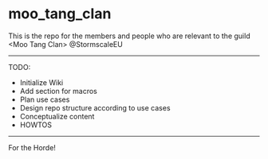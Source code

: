 # moo_tang_clan
This is the repo for the members and people who are relevant to the guild &lt;Moo Tang Clan> @StormscaleEU

***

TODO: 

* Initialize Wiki
* Add section for macros
* Plan use cases
* Design repo structure according to use cases
* Conceptualize content
* HOWTOS

***

For the Horde!
